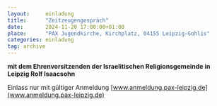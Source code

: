 ```yaml
---
layout:     einladung
title:      "Zeitzeugengespräch"
date:       2024-11-20 17:00:00+01:00
place:      "PAX Jugendkirche, Kirchplatz, 04155 Leipzig-Gohlis"
categories: einladung
tag: archive
---
```


**mit dem Ehrenvorsitzenden der Israelitischen Religionsgemeinde in Leipzig Rolf Isaacsohn**

Einlass nur mit gültiger Anmeldung
[www.anmeldung.pax-leipzig.de](www.anmeldung.pax-leipzig.de)
